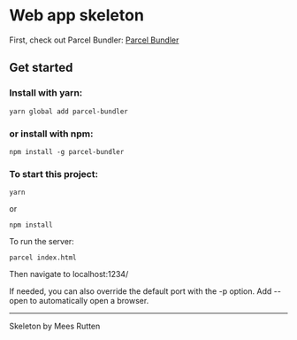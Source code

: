 # Web app skeleton

First, check out Parcel Bundler:
[Parcel Bundler](https://github.com/parcel-bundler/parcel)

## Get started

### Install with yarn:
```
yarn global add parcel-bundler
```
### or install with npm:
```
npm install -g parcel-bundler
```


### To start this project:
```
yarn
```

or 

```
npm install
```

To run the server:
```
parcel index.html
```
Then navigate to localhost:1234/

If needed, you can also override the default port with the -p option. Add --open to automatically open a browser.

---
Skeleton by Mees Rutten
